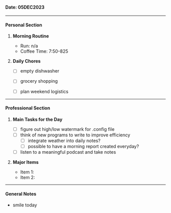 #### Date: 05DEC2023

---

#### Personal Section

1. **Morning Routine**
    
    - Run: n/a
    - Coffee Time: 7:50-825

1. **Daily Chores**
    - [ ]  empty dishwasher
    - [ ]  grocery shopping
    - [ ]  plan weekend logistics


---

#### Professional Section

1. **Main Tasks for the Day**
    
    - [ ]  figure out high/low watermark for .config file 
    - [ ]  think of new programs to write to improve efficiency
	    - [ ] integrate weather into daily notes?
	    - [ ] possible to have a morning report created everyday?
    - [ ]  listen to a meaningful podcast and take notes
2. **Major Items**
    
    - Item 1: 
    - Item 2: 


---

#### General Notes
- smile today